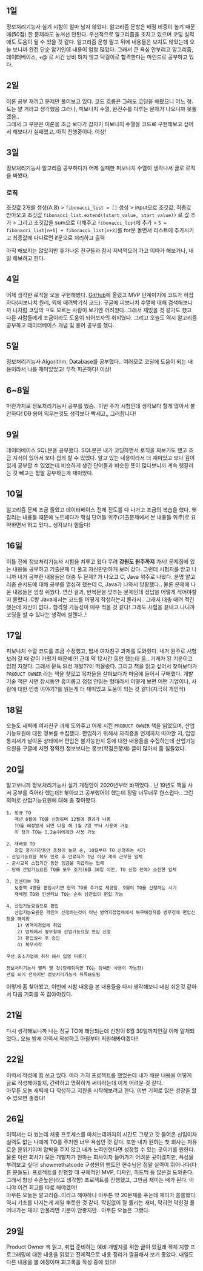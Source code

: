 ## 1일
정보처리기능사 실기 시험이 얼마 남지 않았다. 알고리즘 문항은 배점 비중이 높기 때문에(50점) 한 문제라도 놓쳐선 안된다. 우선적으로 알고리즘을 조지고 있으며 코딩 실력에도 도움이 될 수 있을 것 같다.
알고리즘 문항 말고 뒤에 내용들은 보지도 않았는데 오늘 보니까 완전 단순 암기인데 내용이 엄청 많았다. 그래서 큰 욕심 안부리고 알고리즘, 데이터베이스, +@ 로 시간 낭비 하지 않고 턱걸이로 합격한다는 마인드로 공부하고 있다.

## 2일
이론 공부 재끼고 문제만 풀어보고 있다. 코드 흐름은 그래도 코딩을 해봤으니 어느 정.도는 알 거라고 생각했음 그러나, 피보나치 수열, 완전수를 다루는 문제가 나오니까 못풀겠음..<br>
그래서 그 부분은 이론을 조금 보다가 갑자기 피보나치 수열을 코드로 구현해보고 싶어서 해보다가 실패했고, 아직 진행중이다. 이상!

## 3일
정보처리기능사 알고리즘 공부하다가 어제 실패한 피보나치 수열이 생각나서 글로 로직을 짜봤다.<br>

### 로직
초깃값 2개를 생성(A,B) > `fibonacci_list = []` 생성 > input으로 초깃값, 최종값 받아오고 초깃값 `fibonacci_list.extend((start_value, start_value))` 로 값 추가 > 그리고 초깃값을 sum으로 더해주고 `fibonacci_list`에 추가 > `S = fibonacci_list[n+1] + fibonacci_list[n+2]`를 for문 돌면서 리스트에 추가시키고 최종값에 다다르먼 if문으로 처리하고 출력<br>

아직 해보지는 않았지만 휴가나온 친구들과 잠시 저녁먹으러 가고 이따가 해보거나, 내일 해보려고 한다.

## 4일
어제 생각한 로직을 오늘 구현해봤다. [GitHub](https://github.com/indante/Fibonacci-Sequence)에 올렸고 MVP 단계이기에 코드가 허접하다(피보나치 원리, 외에 때려박기식 코드). 구글에 피보나치 수열에 대해 검색해보니까 나처럼 코딩의 ㅋ도 모르는 사람이 보기엔 어려웠다. 그래서 재밌을 것 같기도 했고 다른 사람들에게 조금이라도 도움이 되어보자의 취지였다. 그리고 오늘도 역시 알고리즘 공부하고 데이터베이스 개념 및 용어 공부를 했다.

## 5일
정보처리기능사 Algorithm, Database를 공부했다.. 여러모로 코딩에 도움이 되는 내용이라서 나름 재미있었고! 무척 피곤하다! 이상!

## 6~8일
마찬가지로 정보처리기능사 공부를 했슴.. 이번 주가 시험인데 생각보다 할게 많아서 불안하다! DB 용어 외우는것도 생각보다 빡세고,, 그러합니다!

## 9일
데이터베이스 SQL문을 공부했다. SQL문은 내가 코딩하면서 로직을 짜보기도 했고 조금 지식이 있어서 보다 쉽게 할 수 있었다. 알고 있는 내용이라서 더 재미있고 보다 깊이있게 공부할 수 있었는데 비슷하게 생긴 단어들과 비슷한 뜻이 많다보니까 계속 헷갈리는 것 빼고는 정말 공부하는게 재미있다.

## 10일
알고리즘 문제 조금 풀었고 데이터베이스 전체 진도를 다 나가고 조금의 복습을 했다. 헷갈리는 내용들 때문에 노트에다가 핵심 단어들 위주(기출문제에서 본 내용들 위주)로 요약하면서 하고 있다.. 생각보다 힘들다!

## 16일
이틀 전에 정보처리기능사 시험을 치루고 왔다 무려 <b>강원도 원주까지</b> 가서! 문제집에 있는 내용들 공부하고 기출문제 다 풀고 자신만만하게 보러 갔다. 그런데 시험지를 받고 나니까 내가 공부한 내용들은 대충 두 문제? 가 나오고 C, Java 위주로 나왔다. 분명 알고리즘 순서도에 대해 공부를 열심히 했는데 C, Java가 나와서 당황했다.. 물론 문제에 나온 내용들은 엄청 쉬웠다. 연산 결과, 반복문을 맞추는 문제인데 정답을 어떻게 적어야할 지 몰랐다. C랑 Java에서는 코드를 어떻게 작성하는지 몰라서.. 그래서 대충 때려 적긴 했는데 자신이 없다.. 합격할 가능성이 매우 적을 것 같다! 그래도 시험을 끝내고 나니까 코딩을 할 수 있다는 생각에 설렌다..!

## 17일
피보나치 수열 코드를 조금 수정했고, 밤새 여자친구 과제를 도와줬다. 내가 원주로 시험보러 갈 때 같이 가줬기 때문에!?! 근데 약 12시간 동안 했는데 음.. 기계가 된 기분이고 엄청 지쳤다. 그래서 문득 SI성 개발??이 떠올랐다. 그리고 책을 읽고 싶어서 찾아보다가 `PRODUCT OWNER` 라는 책을 찾았고 목차들을 살펴보다가 마음에 들어서 구매했다. 개발 기술 책은 사면 잠시동안 흥미롭고 점점 안읽는 형태라서 어떻게 보면 어떤 기업이나, 사람에 대한 인생 이야기?를 읽는게 더 재미있고 도움이 되는 것 같다(지극히 개인적)

## 18일
오늘도 새벽에 여자친구 과제 도와주고 어제 시킨 `PRODUCT OWNER` 책을 읽었으며, 산업기능요원에 대한 정보를 수집했다. 편입하기 위해서 자격증을 언제까지 따야할 지, 입영통지서가 날아온 상태에서 편입은 불가능한지 등에 대한 내용들을 수집하는데 산업기능요원을 구글에 치면 정확한 정보보다는 홍보(학점은행제) 글이 많아서 좀 힘들었다.

## 20일
알고보니까 정보처리기능사 실기 개정안이 2020년부터 바뀌었다.. 난 19년도 책을 사서 공부를 죽어라 했는데!! 찾아보고 공부했어야 했는데 정말 너무너무 한스럽다.. 그런 의미로 산업기능요원에 대해 좀 찾아봤다.

```
1. 정규 TO
   매년 6월에 TO를 신청하며 12월에 결과가 나옴
   TO를 배정받게 되면 다음 해 1월 2일 부터 사용이 가능
   이 정규 TO는 1,2순위에게만 사용 가능

2. 재배정 TO
   종합 평가기간동안 총점이 높은 순, 10월부터 TO 신청하는 시기
- 산업기능요원 복무 만료 후 만료자가 1년 이상 계속 근무한 업체
- 군사교육 소집기간 동안 임금을 지급하는 업체
- 당해 산업기능요원 TO를 모두 조기(6월 30일 이전, TO 신청 전에) 소진한 업체

3. 인센티브 TO
   보충역 4명을 편입시키면 현역 TO를 추가로 제공함. 9월이 TO를 신청하는 시기
   재배정 TO와 인센티브 TO는 순위 상관없이 편입 가능

4. 산업기능요원으로 편입
   산업기능요원은 개인이 신청하는것이 아닌 병역지정업체에서 복무예정자를 병무청에 편입신청을 해야함
	1) 병역지정업체 취업
	2) 업체에서 병무청에 산업기능요원 편입 신청
	3) 편입심사 후 승인
	4) 복무시작

우선 중소기업에 취직 해서 입영 미루기

정보처리기능사 빨리 딸 것(당해취득한 TO는 당해만 사용이 가능함)
편입 되기 전까지만 정보처리기능사 취득해도됨
```
이렇게 좀 찾아봤고, 이번에 시험 내용을 본 내용들을 다시 생각해보니 내심 쉬운것 같아서 다음 기회를 꼭 잡아야겠다.

## 21일
다시 생각해보니까 나는 정규 TO에 해당되는데 신청이 6월 30일까지인걸 이제 알게되었다.. 오늘 밤새 이력서 작성하고 아침부터 지원해봐야곘다!!

## 22일
이력서 작성에 힘 쓰고 있다. 여러 가지 프로젝트를 했었는데 내가 배운 내용을 어떻게 글로 작성해야할지, 간략하고 명확하게 써야하는데 이게 어려운 것 같다.<br>
아무튼 오늘 새벽에 다 작성하고 지원을 시작해보려고 한다. 이번 기회로 많은 성장을 할 수 있으면 좋겠다!

## 26일
이력서는 다 썼는데 채용 프로세스를 마치는데까지의 시간도 그렇고 갓 들어온 신입이자 실력도 없는 나에게 TO를 주기엔 너무 욕심인 것 같다. 또한 내가 원하는 첫 회사는 자유로운 분위기이며 압박을 주지 않고 내가 노력만한다면 성장할 수 있는 곳이기를 원한다. 물론 이런 회사가 모든 개발자가 원하는 회사이자 들어가기 어려운 곳이겠지만, 욕심을 부려보고 싶다! showmethatcode 구성원의 멘토인 현수님은 정말 실력이 뛰어나다(다른 분들도). 프로젝트를 진행할 때 구체적인 MVP, 디자인, 피드백 등 많은걸 도와준다. 그래서 항상 수준높은(라고 생각함) 프로젝트를 진행했고, 그만큼 재미는 배가 된다. 아니야 이건 회고를 따로 해야겠어!<br>
아무튼 오늘은 알고리즘..이라고 해야하나 아무튼 약 20문제를 푸는데 재미가 쏠쏠했다. 역시 기초를 다지는게 제일 뿌듯한 것 같다. 막힘없이 잘 풀리는 재미, 막히면 막힌걸 풀어나가는 재미! 안풀리면 기분이 안좋지만.. 아무튼 오늘은 그랬다.

## 29일
Product Owner 책 읽고, 취업 준비하는 예비 개발자를 위한 글이 있길래 객체 지향 프로그래밍에 대한 내용을 읽었고 전체적으로 내용 정리가 깔끔해서 보기 좋았다. 내일도 다른 내용을 볼 예정이며 회고록을 작성 중에 있다!